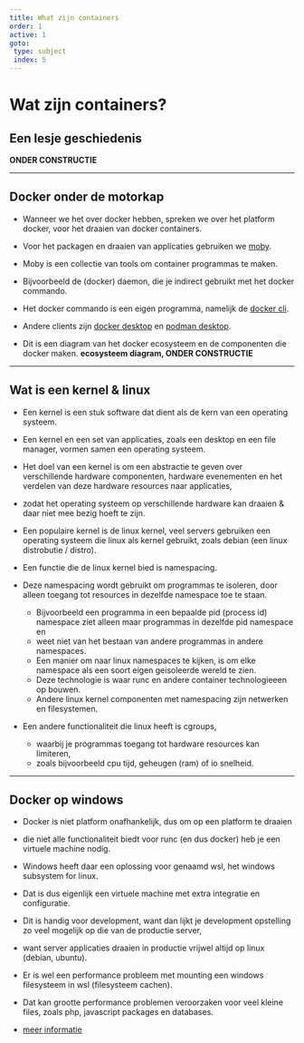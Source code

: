 ```yaml
---
title: What zijn containers
order: 1
active: 1
goto:
 type: subject
 index: 5
---
```


# Wat zijn containers?

## Een lesje geschiedenis

**ONDER CONSTRUCTIE**


---

## Docker onder de motorkap

- Wanneer we het over docker hebben, spreken we over het platform docker, voor het draaien van docker containers.  
- Voor het packagen en draaien van applicaties gebruiken we [moby](https://github.com/moby/moby).  

- Moby is een collectie van tools om container programmas te maken.  
- Bijvoorbeeld de (docker) daemon, die je indirect gebruikt met het docker commando.
- Het docker commando is een eigen programma, namelijk de [docker cli](https://github.com/docker/cli).
- Andere clients zijn [docker desktop](https://www.docker.com/products/docker-desktop/) en [podman desktop](https://github.com/containers/podman-desktop).

- Dit is een diagram van het docker ecosysteem en de componenten die docker maken.
**ecosysteem diagram, ONDER CONSTRUCTIE**


---

## Wat is een kernel & linux

- Een kernel is een stuk software dat dient als de kern van een operating systeem.  
- Een kernel en een set van applicaties, zoals een desktop en een file manager, vormen samen een operating systeem.  
- Het doel van een kernel is om een abstractie te geven over verschillende hardware componenten, hardware evenementen en het verdelen van deze hardware resources naar applicaties,  
- zodat het operating systeem op verschillende hardware kan draaien & daar niet mee bezig hoeft te zijn.  
- Een populaire kernel is de linux kernel, veel servers gebruiken een operating systeem die linux als kernel gebruikt, zoals debian (een linux distrobutie / distro).

- Een functie die de linux kernel bied is namespacing.  
- Deze namespacing wordt gebruikt om programmas te isoleren, door alleen toegang tot resources in dezelfde namespace toe te staan.  
    - Bijvoorbeeld een programma in een bepaalde pid (process id) namespace ziet alleen maar programmas in dezelfde pid namespace en  
    - weet niet van het bestaan van andere programmas in andere namespaces.  
    - Een manier om naar linux namespaces te kijken, is om elke namespace als een soort eigen geisoleerde wereld te zien.
    - Deze technologie is waar runc en andere container technologieeen op bouwen.  
    - Andere linux kernel componenten met namespacing zijn netwerken en filesystemen.
- Een andere functionaliteit die linux heeft is cgroups,  
    - waarbij je programmas toegang tot hardware resources kan limiteren,  
    - zoals bijvoorbeeld cpu tijd, geheugen (ram) of io snelheid.


---

## Docker op windows

- Docker is niet platform onafhankelijk, dus om op een platform te draaien  
- die niet alle functionaliteit biedt voor runc (en dus docker) heb je een virtuele machine nodig.  
- Windows heeft daar een oplossing voor genaamd wsl, het windows subsystem for linux.  
- Dat is dus eigenlijk een virtuele machine met extra integratie en configuratie.  
- Dit is handig voor development, want dan lijkt je development opstelling zo veel mogelijk op die van de productie server,  
- want server applicaties draaien in productie vrijwel altijd op linux (debian, ubuntu).

- Er is wel een performance probleem met mounting een windows filesysteem in wsl (filesysteem cachen).  
- Dat kan grootte performance problemen veroorzaken voor veel kleine files, zoals php, javascript packages en databases.  
- [meer informatie](https://github.com/microsoft/WSL/issues/4197#issuecomment-604592340)

